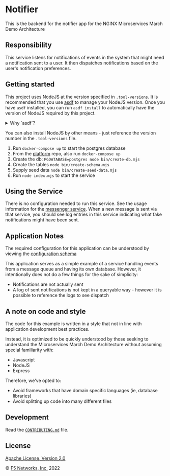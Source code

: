 # Notifier

This is the backend for the notifier app for the NGINX Microservices March Demo Architecture

## Responsibility

This service listens for notifications of events in the system that might need a notification sent to a user. It then dispatches notifications based on the user's notification preferences.

## Getting started
This project uses NodeJS at the version specified in `.tool-versions`.  It is recommended that you use [asdf](https://asdf-vm.com/guide/getting-started.html) to manage your NodeJS version.  Once you have `asdf` installed, you can run `asdf install` to automatically have the version of NodeJS required by this project.

<details>
<summary>Why `asdf`?</summary>
In a microservices environment, you may have to work on projects that use different versions of a runtime like NodeJS, or use a different language altogether!

[asdf](https://asdf-vm.com/guide/getting-started.html) is a single tool that lets you manage multiple versions of different languages in isolation and will automatically switch to the required version in any directory that has a `.tool-versions` file.

This is helpful in getting closer to [Dev/prod parity](https://12factor.net/dev-prod-parity) in a microservices environment. As you can see in this project, the CI uses the same version called out in `.tool-versions` to run the tests, and the Docker image that is used to run the program also references the `.tool-versions` file.

This way, if we use `asdf` we're guaranteed to be developing, testing, and releasing to a consistent version of NodeJS.
</details>

You can also install NodeJS by other means - just reference the version number in the `.tool-versions` file.

1. Run `docker-compose up` to start the postgres database
1. From the [platform](https://github.com/microservices-march-2022/platform) repo, also run `docker-compose up`
1. Create the db: `PGDATABASE=postgres node bin/create-db.mjs`
1. Create the tables `node bin/create-schema.mjs`
1. Supply seed data `node bin/create-seed-data.mjs`
1. Run `node index.mjs` to start the service

## Using the Service
There is no configuration needed to run this service. See the usage information for the [messenger service](https://github.com/microservices-march-2022/messenger).  When a new message is sent via that service, you should see log entries in this service indicating what fake notifications might have been sent.

## Application Notes
The required configuration for this application can be understood by viewing the [configuration schema](/config/config.mjs)

This application serves as a simple example of a service handling events from a message queue and having its own database.  However, it intentionally does not do a few things for the sake of simplicity:

* Notifications are not actually sent
* A log of sent notifications is not kept in a queryable way - however it is possible to reference the logs to see dispatch

## A note on code and style

The code for this example is written in a style that not in line with application development best practices.

Instead, it is optimized to be quickly understood by those seeking to understand the Microservices March Demo Architecture without assuming special familiarity with:

- Javascript
- NodeJS
- Express

Therefore, we've opted to:

- Avoid frameworks that have domain specific languages (ie, database libraries)
- Avoid splitting up code into many different files

## Development

Read the [`CONTRIBUTING.md`](https://github.com/microservices-march-2022/notifier/blob/main/CONTRIBUTING.md) file.

## License

[Apache License, Version 2.0](https://github.com/microservices-march-2022/notifier/blob/main/LICENSE)

&copy; [F5 Networks, Inc.](https://www.f5.com/) 2022
